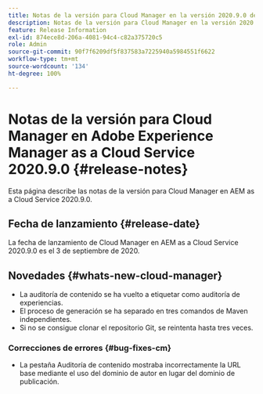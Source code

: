 ```yaml
---
title: Notas de la versión para Cloud Manager en la versión 2020.9.0 de AEM as a Cloud Service
description: Notas de la versión para Cloud Manager en la versión 2020.9.0 de AEM as a Cloud Service
feature: Release Information
exl-id: 874ece8d-206a-4081-94c4-c82a375720c5
role: Admin
source-git-commit: 90f7f6209df5f837583a7225940a5984551f6622
workflow-type: tm+mt
source-wordcount: '134'
ht-degree: 100%

---
```


# Notas de la versión para Cloud Manager en Adobe Experience Manager as a Cloud Service 2020.9.0 {#release-notes}

Esta página describe las notas de la versión para Cloud Manager en AEM as a Cloud Service 2020.9.0.

## Fecha de lanzamiento {#release-date}

La fecha de lanzamiento de Cloud Manager en AEM as a Cloud Service 2020.9.0 es el 3 de septiembre de 2020.

## Novedades {#whats-new-cloud-manager}

* La auditoría de contenido se ha vuelto a etiquetar como auditoría de experiencias.
* El proceso de generación se ha separado en tres comandos de Maven independientes.
* Si no se consigue clonar el repositorio Git, se reintenta hasta tres veces.

### Correcciones de errores {#bug-fixes-cm}

* La pestaña Auditoría de contenido mostraba incorrectamente la URL base mediante el uso del dominio de autor en lugar del dominio de publicación.
